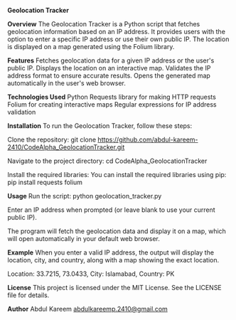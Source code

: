 **Geolocation Tracker**

**Overview**
The Geolocation Tracker is a Python script that fetches geolocation information based on an IP address. It provides users with the option to enter a specific IP address or use their own public IP. The location is displayed on a map generated using the Folium library.

**Features**
Fetches geolocation data for a given IP address or the user's public IP.
Displays the location on an interactive map.
Validates the IP address format to ensure accurate results.
Opens the generated map automatically in the user's web browser.

**Technologies Used**
Python
Requests library for making HTTP requests
Folium for creating interactive maps
Regular expressions for IP address validation

**Installation**
To run the Geolocation Tracker, follow these steps:

Clone the repository: git clone https://github.com/abdul-kareem-2410/CodeAlpha_GeolocationTracker.git

Navigate to the project directory: cd CodeAlpha_GeolocationTracker

Install the required libraries: You can install the required libraries using pip: pip install requests folium

**Usage**
Run the script: python geolocation_tracker.py

Enter an IP address when prompted (or leave blank to use your current public IP).

The program will fetch the geolocation data and display it on a map, which will open automatically in your default web browser.

**Example**
When you enter a valid IP address, the output will display the location, city, and country, along with a map showing the exact location.

Location: 33.7215, 73.0433, City: Islamabad, Country: PK

**License**
This project is licensed under the MIT License. See the LICENSE file for details.

**Author**
Abdul Kareem 
abdulkareemp.2410@gmail.com
